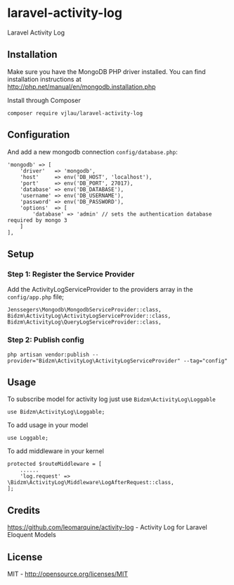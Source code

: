 # laravel-activity-log
Laravel Activity Log

## Installation
Make sure you have the MongoDB PHP driver installed. You can find installation instructions at 
http://php.net/manual/en/mongodb.installation.php


Install through Composer
```
composer require vjlau/laravel-activity-log
```

## Configuration
And add a new mongodb connection `config/database.php`:
```
'mongodb' => [
    'driver'   => 'mongodb',
    'host'     => env('DB_HOST', 'localhost'),
    'port'     => env('DB_PORT', 27017),
    'database' => env('DB_DATABASE'),
    'username' => env('DB_USERNAME'),
    'password' => env('DB_PASSWORD'),
    'options'  => [
        'database' => 'admin' // sets the authentication database required by mongo 3
    ]
],
```

## Setup
### Step 1: Register the Service Provider
Add the ActivityLogServiceProvider to the providers array in the `config/app.php` file;
```
Jenssegers\Mongodb\MongodbServiceProvider::class,
Bidzm\ActivityLog\ActivityLogServiceProvider::class,
Bidzm\ActivityLog\QueryLogServiceProvider::class,
```

### Step 2: Publish config
```
php artisan vendor:publish --provider="Bidzm\ActivityLog\ActivityLogServiceProvider" --tag="config"
```

## Usage
To subscribe model for activity log just use `Bidzm\ActivityLog\Loggable`
```
use Bidzm\ActivityLog\Loggable;
```

To add usage in your model
```
use Loggable;
```

To add middleware in your kernel
```
protected $routeMiddleware = [
    ......
    'log.request' => \Bidzm\ActivityLog\Middleware\LogAfterRequest::class,
];
```

## Credits
https://github.com/leomarquine/activity-log - Activity Log for Laravel Eloquent Models

## License
MIT - http://opensource.org/licenses/MIT